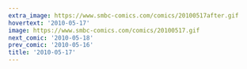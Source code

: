 ```yaml
---
extra_image: https://www.smbc-comics.com/comics/20100517after.gif
hovertext: '2010-05-17'
image: https://www.smbc-comics.com/comics/20100517.gif
next_comic: '2010-05-18'
prev_comic: '2010-05-16'
title: '2010-05-17'
---
```


